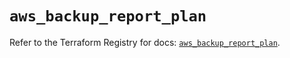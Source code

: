 # `aws_backup_report_plan`

Refer to the Terraform Registry for docs: [`aws_backup_report_plan`](https://registry.terraform.io/providers/hashicorp/aws/5.88.0/docs/resources/backup_report_plan).

